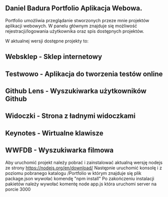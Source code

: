 ## Daniel Badura Portfolio Aplikacja Webowa.

Portfolio umożliwia przeglądanie stworzonych przeze mnie projektów aplikacji webowych.
W panelu głównym znajduje się możliwość rejestracji/logowania użytkownika oraz spis dostępnych projektów.

W aktualnej wersji dostępne projekty to:

## Websklep - Sklep internetowy

## Testwowo - Aplikacja do tworzenia testów online

## Github Lens - Wyszukiwarka użytkowników Github

## Widoczki - Strona z ładnymi widoczkami

## Keynotes - Wirtualne klawisze

## WWFDB - Wyszukiwarka filmowa

Aby uruchomić projekt należy pobrać i zainstalować aktualną wersję nodejs ze strony https://nodejs.org/en/download/
Następnie uruchomić konsolę i z poziomu pobranego katalogu /Portfolio w którym znajduje się plik package.json wywołać komendę "npm install"
Po zakończeniu instalacji pakietów należy wywołać komentę node app.js która uruchomi server na porcie 3000
